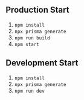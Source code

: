 ## Production Start

1. `npm install`
2. `npx prisma generate`
3. `npm run build`
4. `npm start`

## Development Start

1. `npm install`
2. `npx prisma generate`
3. `npm run dev`
